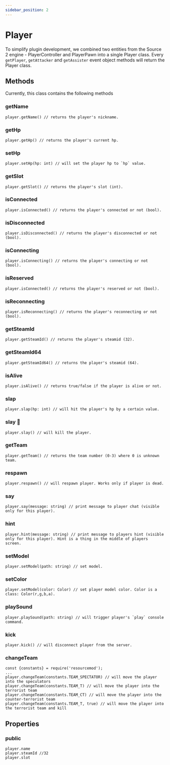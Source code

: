 ```yaml
---
sidebar_position: 2
---
```


# Player

To simplify plugin development, we combined two entities from the Source 2 engine - PlayerController and PlayerPawn into a single Player class.
Every `getPlayer`, `getAttacker` and `getAssister` event object methods will return the Player class.

## Methods
Currently, this class contains the following methods

### getName
```
player.getName() // returns the player's nickname.
```
### getHp
```
player.getHp() // returns the player's current hp.
```
### setHp
```
player.setHp(hp: int) // will set the player hp to `hp` value.
```
### getSlot
```
player.getSlot() // returns the player's slot (int).
```
### isConnected
```
player.isConnected() // returns the player's connected or not (bool).
```
### isDisconnected
```
player.isDisconnected() // returns the player's disconnected or not (bool).
```
### isConnecting
```
player.isConnecting() // returns the player's connecting or not (bool).
```
### isReserved
```
player.isConnected() // returns the player's reserved or not (bool).
```
### isReconnecting
```
player.isReconnecting() // returns the player's reconnecting or not (bool).
```
### getSteamId
``` 
player.getSteamId() // returns the player's steamid (32).
```
### getSteamId64
``` 
player.getSteamId64() // returns the player's steamid (64).
```
### isAlive
```
player.isAlive() // returns true/false if the player is alive or not.
```
### slap
```
player.slap(hp: int) // will hit the player's hp by a certain value.
```
### slay 💅
```
player.slay() // will kill the player.
```
### getTeam
```
player.getTeam() // returns the team number (0-3) where 0 is unknown team.
```
### respawn
```
player.respawn() // will respawn player. Works only if player is dead.
```
### say
```
player.say(message: string) // print message to player chat (visible only for this player).
```
### hint
```
player.hint(message: string) // print message to players hint (visible only for this player). Hint is a thing in the middle of players screen.
```
### setModel
```
player.setModel(path: string) // set model.
```
### setColor
```
player.setModel(color: Color) // set player model color. Color is a class: Color(r,g,b,a).
```
### playSound
```
player.playSound(path: string) // will trigger player's `play` console command.
```
### kick
```
player.kick() // will disconnect player from the server.
```
### changeTeam
```
const {constants} = require('resourcemod');
...
player.changeTeam(constants.TEAM_SPECTATOR) // will move the player into the speculators
player.changeTeam(constants.TEAM_T) // will move the player into the terrorist team
player.changeTeam(constants.TEAM_CT) // will move the player into the counter-terrorist team
player.changeTeam(constants.TEAM_T, true) // will move the player into the terrorist team and kill
```

## Properties

### public
``` 
player.name
player.steamId //32
player.slot
```